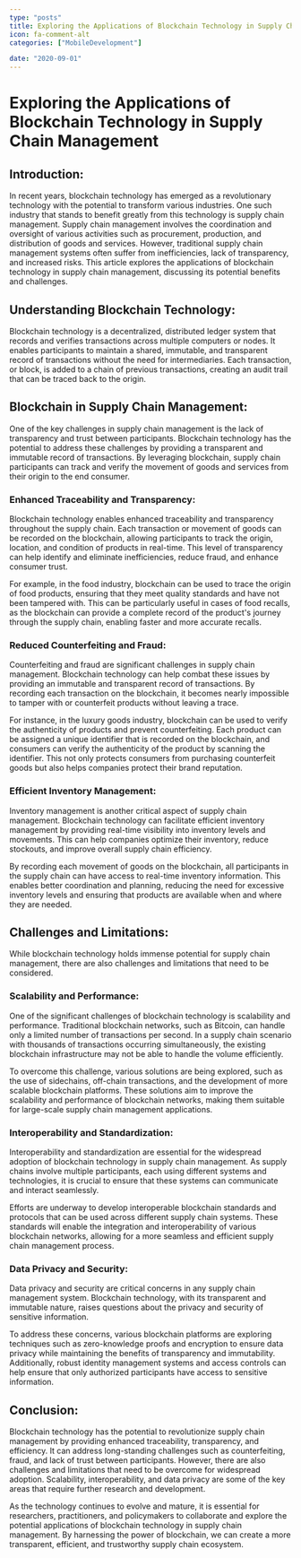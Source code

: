 ```yaml
---
type: "posts"
title: Exploring the Applications of Blockchain Technology in Supply Chain Management
icon: fa-comment-alt
categories: ["MobileDevelopment"]

date: "2020-09-01"
---
```




# Exploring the Applications of Blockchain Technology in Supply Chain Management

## Introduction:

In recent years, blockchain technology has emerged as a revolutionary technology with the potential to transform various industries. One such industry that stands to benefit greatly from this technology is supply chain management. Supply chain management involves the coordination and oversight of various activities such as procurement, production, and distribution of goods and services. However, traditional supply chain management systems often suffer from inefficiencies, lack of transparency, and increased risks. This article explores the applications of blockchain technology in supply chain management, discussing its potential benefits and challenges.

## Understanding Blockchain Technology:

Blockchain technology is a decentralized, distributed ledger system that records and verifies transactions across multiple computers or nodes. It enables participants to maintain a shared, immutable, and transparent record of transactions without the need for intermediaries. Each transaction, or block, is added to a chain of previous transactions, creating an audit trail that can be traced back to the origin.

## Blockchain in Supply Chain Management:

One of the key challenges in supply chain management is the lack of transparency and trust between participants. Blockchain technology has the potential to address these challenges by providing a transparent and immutable record of transactions. By leveraging blockchain, supply chain participants can track and verify the movement of goods and services from their origin to the end consumer.

### Enhanced Traceability and Transparency:

Blockchain technology enables enhanced traceability and transparency throughout the supply chain. Each transaction or movement of goods can be recorded on the blockchain, allowing participants to track the origin, location, and condition of products in real-time. This level of transparency can help identify and eliminate inefficiencies, reduce fraud, and enhance consumer trust.

For example, in the food industry, blockchain can be used to trace the origin of food products, ensuring that they meet quality standards and have not been tampered with. This can be particularly useful in cases of food recalls, as the blockchain can provide a complete record of the product's journey through the supply chain, enabling faster and more accurate recalls.

### Reduced Counterfeiting and Fraud:

Counterfeiting and fraud are significant challenges in supply chain management. Blockchain technology can help combat these issues by providing an immutable and transparent record of transactions. By recording each transaction on the blockchain, it becomes nearly impossible to tamper with or counterfeit products without leaving a trace.

For instance, in the luxury goods industry, blockchain can be used to verify the authenticity of products and prevent counterfeiting. Each product can be assigned a unique identifier that is recorded on the blockchain, and consumers can verify the authenticity of the product by scanning the identifier. This not only protects consumers from purchasing counterfeit goods but also helps companies protect their brand reputation.

### Efficient Inventory Management:

Inventory management is another critical aspect of supply chain management. Blockchain technology can facilitate efficient inventory management by providing real-time visibility into inventory levels and movements. This can help companies optimize their inventory, reduce stockouts, and improve overall supply chain efficiency.

By recording each movement of goods on the blockchain, all participants in the supply chain can have access to real-time inventory information. This enables better coordination and planning, reducing the need for excessive inventory levels and ensuring that products are available when and where they are needed.

## Challenges and Limitations:

While blockchain technology holds immense potential for supply chain management, there are also challenges and limitations that need to be considered.

### Scalability and Performance:

One of the significant challenges of blockchain technology is scalability and performance. Traditional blockchain networks, such as Bitcoin, can handle only a limited number of transactions per second. In a supply chain scenario with thousands of transactions occurring simultaneously, the existing blockchain infrastructure may not be able to handle the volume efficiently.

To overcome this challenge, various solutions are being explored, such as the use of sidechains, off-chain transactions, and the development of more scalable blockchain platforms. These solutions aim to improve the scalability and performance of blockchain networks, making them suitable for large-scale supply chain management applications.

### Interoperability and Standardization:

Interoperability and standardization are essential for the widespread adoption of blockchain technology in supply chain management. As supply chains involve multiple participants, each using different systems and technologies, it is crucial to ensure that these systems can communicate and interact seamlessly.

Efforts are underway to develop interoperable blockchain standards and protocols that can be used across different supply chain systems. These standards will enable the integration and interoperability of various blockchain networks, allowing for a more seamless and efficient supply chain management process.

### Data Privacy and Security:

Data privacy and security are critical concerns in any supply chain management system. Blockchain technology, with its transparent and immutable nature, raises questions about the privacy and security of sensitive information.

To address these concerns, various blockchain platforms are exploring techniques such as zero-knowledge proofs and encryption to ensure data privacy while maintaining the benefits of transparency and immutability. Additionally, robust identity management systems and access controls can help ensure that only authorized participants have access to sensitive information.

## Conclusion:

Blockchain technology has the potential to revolutionize supply chain management by providing enhanced traceability, transparency, and efficiency. It can address long-standing challenges such as counterfeiting, fraud, and lack of trust between participants. However, there are also challenges and limitations that need to be overcome for widespread adoption. Scalability, interoperability, and data privacy are some of the key areas that require further research and development.

As the technology continues to evolve and mature, it is essential for researchers, practitioners, and policymakers to collaborate and explore the potential applications of blockchain technology in supply chain management. By harnessing the power of blockchain, we can create a more transparent, efficient, and trustworthy supply chain ecosystem.